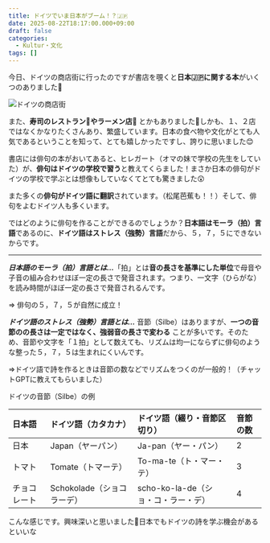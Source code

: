 ```yaml
---
title: ドイツでいま日本がブーム！？🇯🇵
date: 2025-08-22T18:17:00.000+09:00
draft: false
categories:
  - Kultur・文化
tags: []
---
```


今日、ドイツの商店街に行ったのですが書店を覗くと**日本🇯🇵に関する本**がいくつのありました📖

![ドイツの商店街](/images/uploads/img_20250822_144727038_mfnr.jpg)

また、**寿司のレストラン🍣やラーメン店🍜** とかもありました🍴しかも、１、２店ではなくかなりたくさんあり、繁盛しています。日本の食べ物や文化がとても人気であるということを知って、とても嬉しかったですし、誇りに思いました😊

書店には俳句の本がおいてあると、ヒレガート（オマの妹で学校の先生をしていた）が、**俳句はドイツの学校で習う**と教えてくらました！まさか日本の俳句がドイツの学校で学ぶとは想像もしていなくてとても驚きました😲

また多くの**俳句がドイツ語に翻訳**されています。（松尾芭蕉も！！）そして、俳句をよむドイツ人も多くいます。

ではどのように俳句を作ることができるのでしょうか？**日本語はモーラ（拍）言語**であるのに、**ドイツ語はストレス（強勢）言語**だから、５，７，５にできないからです。

---

***日本語のモーラ（拍）言語とは…***「拍」とは**音の長さを基準にした単位**で母音や子音の組み合わせほぼ一定の長さで発音されます。つまり、一文字（ひらがな）を読み時間がほぼ一定の長さで発音されるんです。

⇒ 俳句の５，７，５が自然に成立！

***ドイツ語のストレス（強勢）言語とは…*** 音節（Silbe）はありますが、**一つの音節のの長さは一定ではなく、強弱音の長さで変わる** ことが多いです。そのため、音節や文字を「１拍」として数えても、リズムは均一にならずに俳句のような整った５，７，５は生まれにくいんです。

⇒ドイツ語で詩を作るときは音節の数などでリズムをつくのが一般的！（チャットGPTに教えてもらいました）

ドイツの音節（Silbe）の例

| 日本語 | ドイツ語（カタカナ）| ドイツ語（綴り・音節区切り）| 音節の数 |
|:------|:-----------------|:-----------------------|:--------|
| 日本 | Japan（ヤーパン）| Ja-pan（ヤー・パン）| 2 |
| トマト | Tomate（トマーテ）| To-ma-te（ト・マー・テ） | 3 |
| チョコレート  | Schokolade（ショコラーデ）| scho-ko-la-de（ショ・コ・ラー・デ）| 4 |

こんな感じです。興味深いと思いました🤔日本でもドイツの詩を学ぶ機会があるといいな

